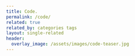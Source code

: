 ```yaml
---
title: Code.
permalink: /code/
related: true
related_by: categories tags
layout: single-related
header:
  overlay_image: /assets/images/code-teaser.jpg
---
```

